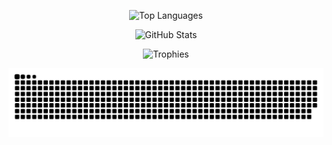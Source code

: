 <!-- Most Used Languages Centered -->
<p align="center">
<img src="https://github-readme-stats-five-alpha-68.vercel.app/api/top-langs/?username=sminerport&layout=compact&theme=default&token=${GH_README_STATS_TOKEN}" alt="Top Languages" />
</p>
<!-- GitHub Stats Centered -->
<p align="center">
<img src="https://github-readme-stats.vercel.app/api?username=sminerport&show_icons=true&theme=default&count_private=true&token=${GH_TOKEN}" alt="GitHub Stats" />
</p>
<!-- Trophies Centered -->
<p align="center">
<img src="https://github-profile-trophy.vercel.app/?username=sminerport&theme=flat&no-frame=true&margin-w=15" alt="Trophies" />
</p>
<!-- Snake Game Centered -->
<p align="center">
<img src="https://raw.githubusercontent.com/sminerport/snk/output/github-contribution-grid-snake.svg" alt="Snake Game" />
</p>
